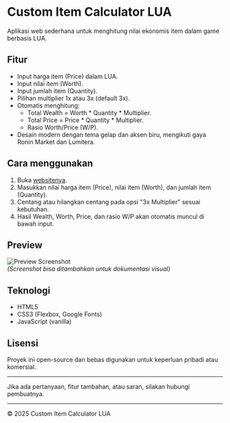 # Custom Item Calculator LUA

Aplikasi web sederhana untuk menghitung nilai ekonomis item dalam game berbasis LUA.

## Fitur

- Input harga item (Price) dalam LUA.
- Input nilai item (Worth).
- Input jumlah item (Quantity).
- Pilihan multiplier 1x atau 3x (default 3x).
- Otomatis menghitung:
  - Total Wealth = Worth * Quantity * Multiplier.
  - Total Price = Price * Quantity * Multiplier.
  - Rasio Worth/Price (W/P).
- Desain modern dengan tema gelap dan aksen biru, mengikuti gaya Ronin Market dan Lumitera.

## Cara menggunakan

1. Buka [websitenya](https://ryuken25.github.io/lumiteraworth/).
2. Masukkan nilai harga item (Price), nilai item (Worth), dan jumlah item (Quantity).
3. Centang atau hilangkan centang pada opsi "3x Multiplier" sesuai kebutuhan.
4. Hasil Wealth, Worth, Price, dan rasio W/P akan otomatis muncul di bawah input.

## Preview

![Preview Screenshot](./preview.png)  
*(Screenshot bisa ditambahkan untuk dokumentasi visual)*

## Teknologi

- HTML5
- CSS3 (Flexbox, Google Fonts)
- JavaScript (vanilla)

## Lisensi

Proyek ini open-source dan bebas digunakan untuk keperluan pribadi atau komersial.

---

Jika ada pertanyaan, fitur tambahan, atau saran, silakan hubungi pembuatnya.

---

© 2025 Custom Item Calculator LUA

